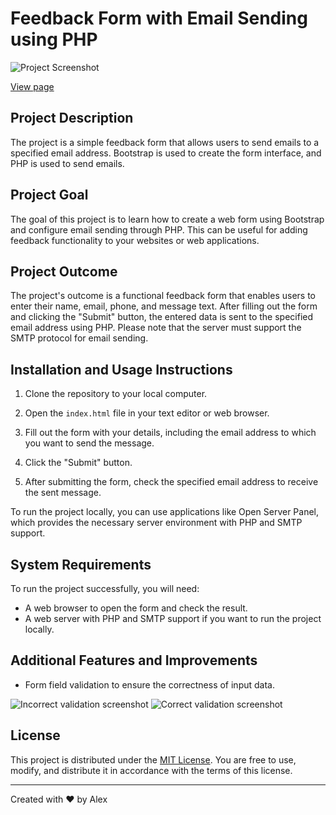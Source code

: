 # Feedback Form with Email Sending using PHP

![Project Screenshot](https://f-dyakonov.ru/apps/files_sharing/publicpreview/bobbFTjkoLsRHJi?file=/&fileId=94881&x=1920&y=1080&a=true)

[View page](https://alexdyakonov.github.io/feedback-form-example/)

## Project Description

The project is a simple feedback form that allows users to send emails to a specified email address. Bootstrap is used to create the form interface, and PHP is used to send emails.

## Project Goal

The goal of this project is to learn how to create a web form using Bootstrap and configure email sending through PHP. This can be useful for adding feedback functionality to your websites or web applications.

## Project Outcome

The project's outcome is a functional feedback form that enables users to enter their name, email, phone, and message text. After filling out the form and clicking the "Submit" button, the entered data is sent to the specified email address using PHP. Please note that the server must support the SMTP protocol for email sending.

## Installation and Usage Instructions

1. Clone the repository to your local computer.

2. Open the `index.html` file in your text editor or web browser.

3. Fill out the form with your details, including the email address to which you want to send the message.

4. Click the "Submit" button.

5. After submitting the form, check the specified email address to receive the sent message.

To run the project locally, you can use applications like Open Server Panel, which provides the necessary server environment with PHP and SMTP support.

## System Requirements

To run the project successfully, you will need:

- A web browser to open the form and check the result.
- A web server with PHP and SMTP support if you want to run the project locally.

## Additional Features and Improvements

- Form field validation to ensure the correctness of input data.

![Incorrect validation screenshot](https://f-dyakonov.ru/apps/files_sharing/publicpreview/tbxJ5786LLF9aKz?file=/&fileId=94891&x=1920&y=1080&a=true)
![Correct validation screenshot](https://f-dyakonov.ru/apps/files_sharing/publicpreview/3QYGS7XsXro4kyN?file=/&fileId=94890&x=1920&y=1080&a=true)


## License

This project is distributed under the [MIT License](LICENSE). You are free to use, modify, and distribute it in accordance with the terms of this license.

---

Created with ❤️ by Alex
